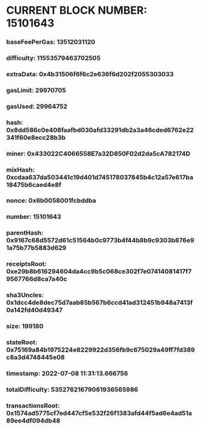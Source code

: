 # CURRENT BLOCK NUMBER: 15101643

### baseFeePerGas: 13512031120
### difficulty: 11553579463702505
### extraData: 0x4b31506f6f6c2e636f6d202f2055303033
### gasLimit: 29970705
### gasUsed: 29964752
### hash: 0x8dd586c0e408faafbd030afd33291db2a3a46cded6762e22341f60e8ecc28b3b
### miner: 0x433022C4066558E7a32D850F02d2da5cA782174D
### mixHash: 0xcdaa637da503441c19d401d745178037845b4c12a57e617ba18475b6caed4e8f
### nonce: 0x6b0058001fcbddba
### number: 15101643
### parentHash: 0x9167c68d5572d61c51564b0c9773b4f44b8b9c9303b876e91a75b77b5883d629
### receiptsRoot: 0xe29b8b616294604da4cc9b5c068ce302f7e07414081417f79567766d8ca7a40c
### sha3Uncles: 0x1dcc4de8dec75d7aab85b567b6ccd41ad312451b948a7413f0a142fd40d49347
### size: 199180
### stateRoot: 0x75169a84b1975224e8229922d356fb9c675029a49ff7fd389c8a3d4748445e08
### timestamp: 2022-07-08 11:31:13.666756
### totalDifficulty: 53527621679061936565986
### transactionsRoot: 0x1574ad5775cf7ed447cf5e532f26f1383afd44f5ad6e4ad51a89ee4df094db48
